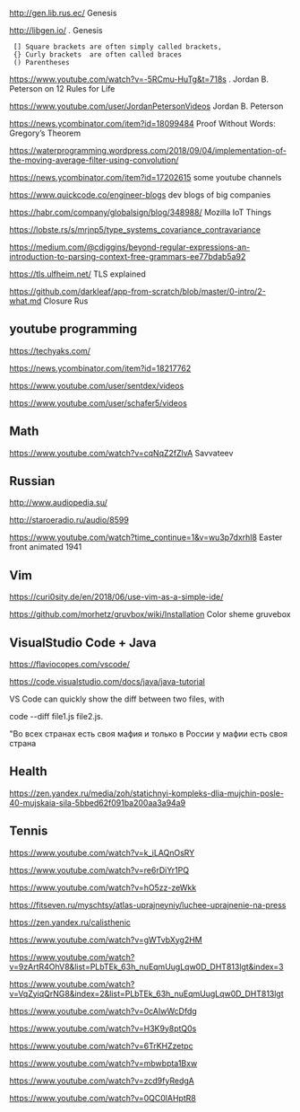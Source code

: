 <http://gen.lib.rus.ec/> Genesis

<http://libgen.io/> . Genesis
```
 [] Square brackets are often simply called brackets,
 {} Curly brackets  are often called braces 
 () Parentheses
```

<https://www.youtube.com/watch?v=-5RCmu-HuTg&t=718s> . Jordan B. Peterson on 12 Rules for Life

<https://www.youtube.com/user/JordanPetersonVideos>  Jordan B. Peterson

<https://news.ycombinator.com/item?id=18099484> Proof Without Words: Gregory’s Theorem

<https://waterprogramming.wordpress.com/2018/09/04/implementation-of-the-moving-average-filter-using-convolution/>

<https://news.ycombinator.com/item?id=17202615> some youtube channels

<https://www.quickcode.co/engineer-blogs>  dev blogs of big companies

<https://habr.com/company/globalsign/blog/348988/> Mozilla IoT Things

<https://lobste.rs/s/mrjnp5/type_systems_covariance_contravariance>

<https://medium.com/@cdiggins/beyond-regular-expressions-an-introduction-to-parsing-context-free-grammars-ee77bdab5a92>

<https://tls.ulfheim.net/> TLS explained

<https://github.com/darkleaf/app-from-scratch/blob/master/0-intro/2-what.md> Closure Rus

## youtube programming

<https://techyaks.com/>

<https://news.ycombinator.com/item?id=18217762>

<https://www.youtube.com/user/sentdex/videos>

<https://www.youtube.com/user/schafer5/videos>

## Math

<https://www.youtube.com/watch?v=cqNqZ2fZlvA> Savvateev

## Russian
<http://www.audiopedia.su/>

<http://staroeradio.ru/audio/8599>

<https://www.youtube.com/watch?time_continue=1&v=wu3p7dxrhl8> Easter front animated 1941



## Vim

<https://curi0sity.de/en/2018/06/use-vim-as-a-simple-ide/>
 
<https://github.com/morhetz/gruvbox/wiki/Installation>   Color sheme gruvebox

## VisualStudio Code + Java
<https://flaviocopes.com/vscode/>

<https://code.visualstudio.com/docs/java/java-tutorial>

 VS Code can quickly show the diff between two files, with
 
 code --diff file1.js file2.js.


"Во всех странах есть своя мафия и только в России у мафии есть своя страна

## Health
<https://zen.yandex.ru/media/zoh/statichnyi-kompleks-dlia-mujchin-posle-40-mujskaia-sila-5bbed62f091ba200aa3a94a9>

## Tennis

<https://www.youtube.com/watch?v=k_iLAQnOsRY>

<https://www.youtube.com/watch?v=re6rDiYr1PQ>

<https://www.youtube.com/watch?v=hO5zz-zeWkk>

<https://fitseven.ru/myschtsy/atlas-uprajneyniy/luchee-uprajnenie-na-press>

<https://zen.yandex.ru/calisthenic>

<https://www.youtube.com/watch?v=gWTvbXyg2HM>

<https://www.youtube.com/watch?v=9zArtR4OhV8&list=PLbTEk_63h_nuEqmUugLqw0D_DHT813lgt&index=3>

<https://www.youtube.com/watch?v=VqZyiqQrNG8&index=2&list=PLbTEk_63h_nuEqmUugLqw0D_DHT813lgt>

<https://www.youtube.com/watch?v=0cAIwWcDfdg>

<https://www.youtube.com/watch?v=H3K9y8ptQ0s>

<https://www.youtube.com/watch?v=6TrKHZzetpc>

<https://www.youtube.com/watch?v=mbwbpta1Bxw>

<https://www.youtube.com/watch?v=zcd9fyRedgA>

<https://www.youtube.com/watch?v=0QC0lAHptR8>
